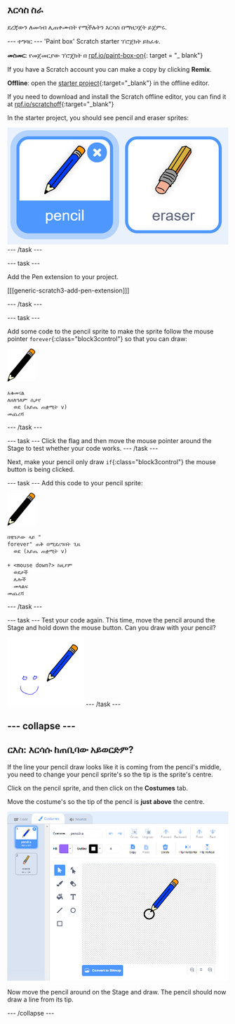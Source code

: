 ## እርሳስ ስራ

ደረጃውን ለመሳብ ሊጠቀሙበት የሚችሉትን እርሳስ በማዘጋጀት ይጀምሩ.

\--- ተግባር \--- 'Paint box' Scratch starter ፕሮጀክት ይክፈቱ.

**መስመር**: የመጀመርያው ፕሮጄክት በ [rpf.io/paint-box-on](http://rpf.io/paint-box-on){: target = "_ blank"}

If you have a Scratch account you can make a copy by clicking **Remix**.

**Offline**: open the [starter project](http://rpf.io/p/en/paint-box-go){:target="_blank"} in the offline editor.

If you need to download and install the Scratch offline editor, you can find it at [rpf.io/scratchoff](http://rpf.io/scratchoff){:target="_blank"}

In the starter project, you should see pencil and eraser sprites:

![screenshot](images/paint-starter.png) \--- /task \---

\--- task \---

Add the Pen extension to your project.

[[[generic-scratch3-add-pen-extension]]]

\--- /task \---

\--- task \---

Add some code to the pencil sprite to make the sprite follow the mouse pointer `forever`{:class="block3control"} so that you can draw:

![pencil](images/pencil.png)

```blocks3
አቁመናል
ለዘለዓለም ሲታየ
  ወደ (አይጤ ጠቋሚት v)
መጨረሻ
```

\--- /task \---

\--- task \--- Click the flag and then move the mouse pointer around the Stage to test whether your code works. \--- /task \---

Next, make your pencil only draw `if`{:class="block3control"} the mouse button is being clicked.

\--- task \--- Add this code to your pencil sprite:

![pencil](images/pencil.png)

```blocks3
በዊንዶው ላይ "
forever" ጠቅ በሚደረግበት ጊዜ
  ወደ (አይጤ ጠቋሚት v)

+ <mouse down?> ከዚያም
  ወደታች
  ሌሎች
  መላልፍ
መጨረሻ
```

\--- /task \---

\--- task \--- Test your code again. This time, move the pencil around the Stage and hold down the mouse button. Can you draw with your pencil?

![screenshot](images/paint-draw.png) \--- /task \---

## \--- collapse \---

## ርእስ: እርሳሱ ከጠቢባው አይወርድም?

If the line your pencil draw looks like it is coming from the pencil's middle, you need to change your pencil sprite's so the tip is the sprite's centre.

Click on the pencil sprite, and then click on the **Costumes** tab.

Move the costume's so the tip of the pencil is **just above** the centre.

![Costume center](images/costume-center-annotated.png)

Now move the pencil around on the Stage and draw. The pencil should now draw a line from its tip.

\--- /collapse \---